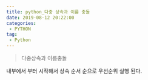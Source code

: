 ```yaml
---
title: python_다중 상속과 이름 충돌
date: 2019-08-12 20:22:00
categories:
 - PYTHON
tag:
 - Python
---
```


> 다중상속과 이름충돌

내부에서 부터 시작해서 상속 순서 순으로 우선순위 실행 된다.

